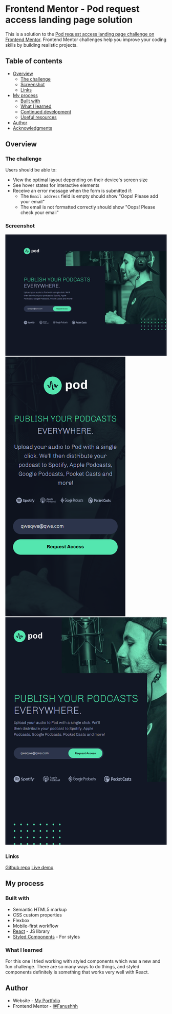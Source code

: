# Frontend Mentor - Pod request access landing page solution

This is a solution to the [Pod request access landing page challenge on Frontend Mentor](https://www.frontendmentor.io/challenges/pod-request-access-landing-page-eyTmdkLSG). Frontend Mentor challenges help you improve your coding skills by building realistic projects. 

## Table of contents

- [Overview](#overview)
  - [The challenge](#the-challenge)
  - [Screenshot](#screenshot)
  - [Links](#links)
- [My process](#my-process)
  - [Built with](#built-with)
  - [What I learned](#what-i-learned)
  - [Continued development](#continued-development)
  - [Useful resources](#useful-resources)
- [Author](#author)
- [Acknowledgments](#acknowledgments)

## Overview

### The challenge

Users should be able to:

- View the optimal layout depending on their device's screen size
- See hover states for interactive elements
- Receive an error message when the form is submitted if:
  - The `Email address` field is empty should show "Oops! Please add your email"
  - The email is not formatted correctly should show "Oops! Please check your email"

### Screenshot

![](./screenshots/pod-landing-desktop-ss.png)
![](./screenshots/pod-landing-mobile-ss.png)
![](./screenshots/pod-landing-tablet-ss.png)

### Links

[Github repo](https://github.com/Fanushhh/pod-access-landing-page)
[Live demo](https://your-live-site-url.com)

## My process

### Built with

- Semantic HTML5 markup
- CSS custom properties
- Flexbox
- Mobile-first workflow
- [React](https://reactjs.org/) - JS library
- [Styled Components](https://styled-components.com/) - For styles


### What I learned

For this one I tried working with styled components which was a new and fun challenge. There are so many ways to do things, and styled components definitely is something that works very well with React.
## Author

- Website - [My Portfolio](fanushhh.github.io/Fanush-s-Portfolio/)
- Frontend Mentor - [@Fanushhh](https://www.frontendmentor.io/profile/Fanushhh)

